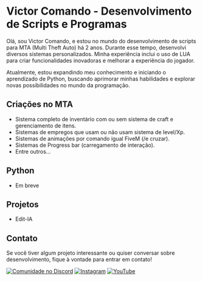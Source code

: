 # Victor Comando - Desenvolvimento de Scripts e Programas

Olá, sou Victor Comando, e estou no mundo do desenvolvimento de scripts para MTA (Multi Theft Auto) há 2 anos. Durante esse tempo, desenvolvi diversos sistemas personalizados. Minha experiência inclui o uso de LUA para criar funcionalidades inovadoras e melhorar a experiência do jogador.

Atualmente, estou expandindo meu conhecimento e iniciando o aprendizado de Python, buscando aprimorar minhas habilidades e explorar novas possibilidades no mundo da programação.

## Criações no MTA

- Sistema completo de inventário com ou sem sistema de craft e gerenciamento de itens.
- Sistemas de empregos que usam ou não usam sistema de level/Xp.
- Sistemas de animações por comando igual FiveM (/e cruzar).
- Sistemas de Progress bar (carregamento de interação).
- Entre outros...

## Python

- Em breve

## Projetos
- Edit-IA

## Contato

Se você tiver algum projeto interessante ou quiser conversar sobre desenvolvimento, fique à vontade para entrar em contato!

[![Comunidade no Discord](https://img.shields.io/badge/Comunidade%20no%20Discord-7289DA?style=for-the-badge&logo=discord)](https://discord.gg/wF49kAGVxV)
[![Instagram](https://img.shields.io/badge/Instagram-E4405F?style=for-the-badge&logo=instagram)](https://instagram.com/victorcomando1)
[![YouTube](https://img.shields.io/badge/YouTube-FF0000?style=for-the-badge&logo=youtube)](https://www.youtube.com/@victorcomando/)

